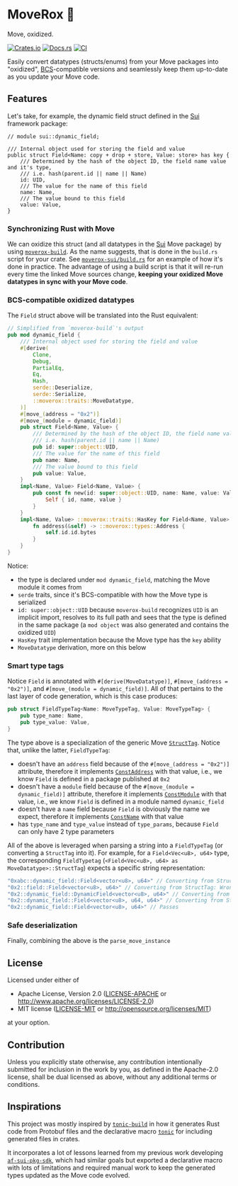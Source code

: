 # MoveRox 🤘

Move, oxidized.

[![Crates.io](https://img.shields.io/crates/v/moverox.svg)](https://crates.io/crates/moverox)
[![Docs.rs](https://docs.rs/moverox/badge.svg)](https://docs.rs/moverox)
[![CI](https://github.com/0xangelo/moverox/workflows/CI/badge.svg)](https://github.com/0xangelo/moverox/actions)

Easily convert datatypes (structs/enums) from your Move packages into "oxidized", [BCS]-compatible versions and seamlessly keep them up-to-date as you update your Move code.

[BCS]: https://docs.rs/bcs/latest/bcs/

## Features

Let's take, for example, the dynamic field struct defined in the [Sui] framework package:
```move
// module sui::dynamic_field; 

/// Internal object used for storing the field and value
public struct Field<Name: copy + drop + store, Value: store> has key {
    /// Determined by the hash of the object ID, the field name value and it's type,
    /// i.e. hash(parent.id || name || Name)
    id: UID,
    /// The value for the name of this field
    name: Name,
    /// The value bound to this field
    value: Value,
}
```

### Synchronizing Rust with Move

We can oxidize this struct (and all datatypes in the [Sui] Move package) by using [`moverox-build`]. As the name suggests, that is done in the `build.rs` script for your crate. See [`moverox-sui/build.rs`] for an example of how it's done in practice. The advantage of using a build script is that it will re-run every time the linked Move sources change, **keeping your oxidized Move datatypes in sync with your Move code**.

### BCS-compatible oxidized datatypes

The `Field` struct above will be translated into the Rust equivalent:
```rust
// Simplified from `moverox-build`'s output
pub mod dynamic_field {
    /// Internal object used for storing the field and value
    #[derive(
        Clone,
        Debug,
        PartialEq,
        Eq,
        Hash,
        serde::Deserialize,
        serde::Serialize,
        ::moverox::traits::MoveDatatype,
    )]
    #[move_(address = "0x2")]
    #[move_(module = dynamic_field)]
    pub struct Field<Name, Value> {
        /// Determined by the hash of the object ID, the field name value and it's type,
        /// i.e. hash(parent.id || name || Name)
        pub id: super::object::UID,
        /// The value for the name of this field
        pub name: Name,
        /// The value bound to this field
        pub value: Value,
    }
    impl<Name, Value> Field<Name, Value> {
        pub const fn new(id: super::object::UID, name: Name, value: Value) -> Self {
            Self { id, name, value }
        }
    }
    impl<Name, Value> ::moverox::traits::HasKey for Field<Name, Value> {
        fn address(&self) -> ::moverox::types::Address {
            self.id.id.bytes
        }
    }
}
```
Notice:
- the type is declared under `mod dynamic_field`, matching the Move module it comes from
- `serde` traits, since it's BCS-compatible with how the Move type is serialized
- `id: super::object::UID` because `moverox-build` recognizes `UID` is an implicit import, resolves to its full path and sees that the type is defined in the same package (a `mod object` was also generated and contains the oxidized `UID`)
- `HasKey` trait implementation because the Move type has the `key` ability
- `MoveDatatype` derivation, more on this below

### Smart type tags

Notice `Field` is annotated with `#[derive(MoveDatatype)]`, `#[move_(address = "0x2")]`, and `#[move_(module = dynamic_field)]`. All of that pertains to the last layer of code generation, which is this case produces:
```rust
pub struct FieldTypeTag<Name: MoveTypeTag, Value: MoveTypeTag> {
    pub type_name: Name,
    pub type_value: Value,
}
```
The type above is a specialization of the generic Move [`StructTag`]. Notice that, unlike the latter, `FieldTypeTag`:
- doesn't have an `address` field because of the `#[move_(address = "0x2")]` attribute, therefore it implements [`ConstAddress`] with that value, i.e., we know `Field` is defined in a package published at `0x2`
- doesn't have a `module` field because of the `#[move_(module = dynamic_field)]` attribute, therefore it implements [`ConstModule`] with that value, i.e., we know `Field` is defined in a module named `dynamic_field`
- doesn't have a `name` field because `Field` is obviously the name we expect, therefore it implements [`ConstName`] with that value
- has `type_name` and `type_value` instead of `type_params`, because `Field` can only have 2 type parameters

All of the above is leveraged when parsing a string into a `FieldTypeTag` (or converting a `StructTag` into it). For example, for a `Field<Vec<u8>, u64>` type, the corresponding `FieldTypetag` (`<Field<Vec<u8>, u64> as MoveDatatype>::StructTag`) expects a specific string representation:
```rust
"0xabc::dynamic_field::Field<vector<u8>, u64>" // Converting from StructTag: Wrong address: expected 0x0000000000000000000000000000000000000000000000000000000000000002, got 0x0000000000000000000000000000000000000000000000000000000000000abc
"0x2::field::Field<vector<u8>, u64>" // Converting from StructTag: Wrong module: expected dynamic_field, got field
"0x2::dynamic_field::DynamicField<vector<u8>, u64>" // Converting from StructTag: Wrong name: expected Field, got DynamicField
"0x2::dynamic_field::Field<vector<u8>, u64, u64>" // Converting from StructTag: Wrong type parameters: Wrong number of generics: expected 2, got 3
"0x2::dynamic_field::Field<vector<u8>, u64>" // Passes
```

### Safe deserialization

Finally, combining the above is the `parse_move_instance`


[Sui]: https://github.com/MystenLabs/sui/tree/main/crates/sui-framework/packages/sui-framework
[`moverox-build`]: ./crates/moverox-build
[`moverox-sui/build.rs`]: ./crates/moverox-sui/build.rs
[`StructTag`]: https://docs.rs/moverox-types/latest/moverox_types/struct.StructTag.html
[`ConstAddress`]: https://docs.rs/moverox-traits/latest/moverox_traits/trait.ConstAddress.html
[`ConstModule`]: https://docs.rs/moverox-traits/latest/moverox_traits/trait.ConstModule.html
[`ConstName`]: https://docs.rs/moverox-traits/latest/moverox_traits/trait.ConstName.html

## License

Licensed under either of

 * Apache License, Version 2.0
   ([LICENSE-APACHE](LICENSE-APACHE) or http://www.apache.org/licenses/LICENSE-2.0)
 * MIT license
   ([LICENSE-MIT](LICENSE-MIT) or http://opensource.org/licenses/MIT)

at your option.

## Contribution

Unless you explicitly state otherwise, any contribution intentionally submitted
for inclusion in the work by you, as defined in the Apache-2.0 license, shall be
dual licensed as above, without any additional terms or conditions.

## Inspirations

This project was mostly inspired by [`tonic-build`] in how it generates Rust code from Protobuf files and the declarative macro [`tonic`]  for including generated files in crates.

It incorporates a lot of lessons learned from my previous work developing [`af-sui-pkg-sdk`], which had similar goals but exported a declarative macro with lots of limitations and required manual work to keep the generated types updated as the Move code evolved.


[`tonic`]: https://github.com/hyperium/tonic
[`tonic-build`]: https://docs.rs/tonic-build
[`af-sui-pkg-sdk`]: https://docs.rs/af-sui-pkg-sdk
